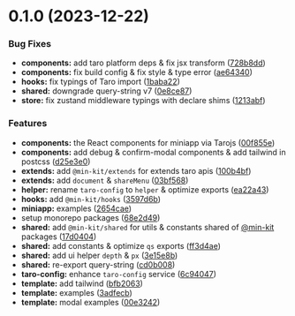 # 0.1.0 (2023-12-22)

### Bug Fixes

- **components:** add taro platform deps & fix jsx transform ([728b8dd](https://github.com/rexerwang/min-kit/commit/728b8dd81028a1096534e8793d3d700a21db8155))
- **components:** fix build config & fix style & type error ([ae64340](https://github.com/rexerwang/min-kit/commit/ae6434047df2f2427410d9d4db4176c5faf22de3))
- **hooks:** fix typings of Taro import ([1baba22](https://github.com/rexerwang/min-kit/commit/1baba229e88bd2bfd32203cc05a9bb249b0dbae8))
- **shared:** downgrade query-string v7 ([0e8ce87](https://github.com/rexerwang/min-kit/commit/0e8ce87f48b3897ee32963ff73879ad7e0199715))
- **store:** fix zustand middleware typings with declare shims ([1213abf](https://github.com/rexerwang/min-kit/commit/1213abf494245ff6de2523f6e554105dd46f0639))

### Features

- **components:** the React components for miniapp via Tarojs ([00f855e](https://github.com/rexerwang/min-kit/commit/00f855efab6270b7727457c8a7516bb8e48acb1d))
- **components:** add debug & confirm-modal components & add tailwind in postcss ([d25e3e0](https://github.com/rexerwang/min-kit/commit/d25e3e073da82cef6ce12fc5bae37fd03573236d))
- **extends:** add `@min-kit/extends` for extends taro apis ([100b4bf](https://github.com/rexerwang/min-kit/commit/100b4bfab0e423e7084ec09de532d82c20aea8fc))
- **extends:** add `document` & `shareMenu` ([03bf568](https://github.com/rexerwang/min-kit/commit/03bf56816b1340a950bd0309ea8db2b25ffae453))
- **helper:** rename `taro-config` to `helper` & optimize exports ([ea22a43](https://github.com/rexerwang/min-kit/commit/ea22a43d1185b83f36141e3bb68cb9a145afd75c))
- **hooks:** add `@min-kit/hooks` ([3597d6b](https://github.com/rexerwang/min-kit/commit/3597d6bfc723234c397368f83494873c15950e5b))
- **miniapp:** examples ([2654cae](https://github.com/rexerwang/min-kit/commit/2654cae5491695d5c0acefc5ca586f009868be38))
- setup monorepo packages ([68e2d49](https://github.com/rexerwang/min-kit/commit/68e2d49f45772a2e15b24dd4cdd7ef2eb35a80d2))
- **shared:** add `@min-kit/shared` for utils & constants shared of [@min-kit](https://github.com/miniapp) packages ([17d0404](https://github.com/rexerwang/min-kit/commit/17d0404abbcbf26d770f717042f7e06751de4103))
- **shared:** add constants & optimize `qs` exports ([ff3d4ae](https://github.com/rexerwang/min-kit/commit/ff3d4ae85505e34f72483912c980faaf8178ed72))
- **shared:** add ui helper `depth` & `px` ([3e15e8b](https://github.com/rexerwang/min-kit/commit/3e15e8b85d2851f4ba890d29837036b45444d7a6))
- **shared:** re-export query-string ([cd0b008](https://github.com/rexerwang/min-kit/commit/cd0b0086bb023a1f98e093da5925119af46ff4e6))
- **taro-config:** enhance `taro-config` service ([6c94047](https://github.com/rexerwang/min-kit/commit/6c940474d246a2596a028b9028f2aad25ac3636c))
- **template:** add tailwind ([bfb2063](https://github.com/rexerwang/min-kit/commit/bfb2063d800f56355d3be730e5b6da2fa9d5c52b))
- **template:** examples ([3adfecb](https://github.com/rexerwang/min-kit/commit/3adfecb6cb5ba28e11b1138af9525c513a5548ff))
- **template:** modal examples ([00e3242](https://github.com/rexerwang/min-kit/commit/00e324258a432c17c33e930c9a0dcdb6efb27313))
